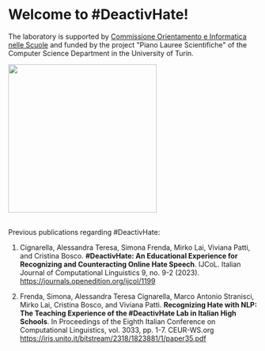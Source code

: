 # Welcome to #DeactivHate!

<p> The laboratory is supported by <a href="http://di.unito.it/orientamentoscuole">Commissione Orientamento e Informatica nelle Scuole<a> and funded by the project "Piano Lauree Scientifiche" of the Computer Science Department in the University of Turin. </p>

<img src="https://github.com/DeactivHate/DeactivHate/assets/166495193/609b760a-ffaa-4b36-bd97-d679f2428a39" width="300" />

<br>
<br>

<p> Previous publications regarding #DeactivHate:
<ol>
<li> Cignarella, Alessandra Teresa, Simona Frenda, Mirko Lai, Viviana Patti, and Cristina Bosco. <b>#DeactivHate: An Educational Experience for Recognizing and Counteracting Online Hate Speech</b>.  IJCoL. Italian Journal of Computational Linguistics 9, no. 9-2 (2023). <br>
<a href="https://iris.unito.it/bitstream/2318/1823881/1/paper35.pdf">https://journals.openedition.org/ijcol/1199</a> 
</p>

<p> 
<li> Frenda, Simona, Alessandra Teresa Cignarella, Marco Antonio Stranisci, Mirko Lai, Cristina Bosco, and Viviana Patti. <b>Recognizing Hate with NLP: The Teaching Experience of the #DeactivHate Lab in Italian High Schools</b>. 
In Proceedings of the Eighth Italian Conference on Computational Linguistics, vol. 3033, pp. 1-7. CEUR-WS.org <br>
<a href="https://iris.unito.it/bitstream/2318/1823881/1/paper35.pdf">https://iris.unito.it/bitstream/2318/1823881/1/paper35.pdf</a> 

</p>
</ol>
